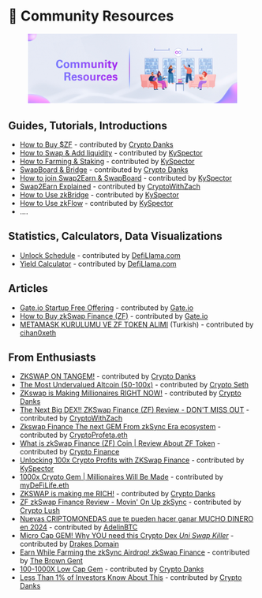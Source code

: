 # 💪 Community Resources

<figure><img src="../.gitbook/assets/community resources.jpg" alt=""><figcaption></figcaption></figure>

## Guides, Tutorials, Introductions

* [How to Buy $ZF](https://www.youtube.com/watch?v=ieXwXEwiMFY) - contributed by [Crypto Danks](https://twitter.com/CryptoDanksX)
* [How to Swap & Add liquidity](https://www.youtube.com/watch?v=ggrnMBdNfJo) - contributed by [KySpector](https://twitter.com/ThtGuyKy)
* [How to Farming & Staking](https://www.youtube.com/watch?v=lTm30DVXwec) - contributed by [KySpector](https://twitter.com/ThtGuyKy)
* [SwapBoard & Bridge](https://www.youtube.com/watch?v=nJ-s4RFfwmc) - contributed by [Crypto Danks](https://twitter.com/CryptoDanksX)
* [How to join Swap2Earn & SwapBoard](https://www.youtube.com/watch?v=4H7Y3oe\_riM) - contributed by [KySpector](https://twitter.com/ThtGuyKy)
* [Swap2Earn Explained](https://www.youtube.com/watch?v=8mpOfk1291I)  - contributed by [CryptoWithZach](https://twitter.com/cryptowithzach)
* [How to Use zkBridge](https://www.youtube.com/watch?v=u6kpCe1aFF0) - contributed by [KySpector](https://twitter.com/ThtGuyKy)
* [How to Use zkFlow](https://www.youtube.com/watch?v=jcJDYRZWjgc) - contributed by [KySpector](https://twitter.com/ThtGuyKy)
* ....

## Statistics, Calculators, Data Visualizations

* [Unlock Schedule](https://defillama.com/unlocks/zkswap-finance) - contributed by [DefiLlama.com](https://defillama.com/)
* [Yield Calculator](https://defillama.com/yields?project=zkswap-finance) - contributed by [DefiLlama.com](https://defillama.com/)

## Articles

* [Gate.io Startup Free Offering](https://www.gate.io/article/34799) - contributed by [Gate.io](https://www.gate.io/)
* [How to Buy zkSwap Finance (ZF)](https://www.gate.io/how-to-buy/zkswap-finance-zf) - contributed by [Gate.io](https://www.gate.io/)
* [METAMASK KURULUMU VE ZF TOKEN ALIMI](https://kriptoproje.medium.com/metamask-kurulumu-ve-zf-token-alimi-d378000a9cc8) (Turkish) - contributed by [cihan0xeth](https://twitter.com/cihan0xeth)

## From Enthusiasts

* [ZKSWAP ON TANGEM!](https://www.youtube.com/watch?v=F7EGadWUjio) - contributed by [Crypto Danks](https://twitter.com/CryptoDanksX)
* [The Most Undervalued Altcoin (50-100x)](https://www.youtube.com/watch?v=mm5DiE\_qnPo) - contributed by [Crypto Seth](https://www.youtube.com/@cryptoseth)
* [ZKswap is Making Millionaires RIGHT NOW!](https://www.youtube.com/watch?v=ZZ75W\_UwlZ8) - contributed by [Crypto Danks](https://twitter.com/CryptoDanksX)
* [The Next Big DEX!! ZKSwap Finance (ZF) Review - DON'T MISS OUT](https://www.youtube.com/watch?v=HW9HGvmLYUM) - contributed by [CryptoWithZach](https://twitter.com/cryptowithzach)
* [Zkswap Finance The next GEM From zkSync Era ecosystem](https://www.youtube.com/watch?v=oiKRpV5R-VE) - contributed by [CryptoProfeta.eth](https://twitter.com/Cryptoprofeta1)
* [What is zkSwap Finance (ZF) Coin | Review About ZF Token](https://www.youtube.com/watch?v=Ip0n\_3EI4uk) - contributed by [Crypto Finance](https://www.youtube.com/@Crypto.Finance)
* [Unlocking 100x Crypto Profits with ZKSwap Finance](https://www.youtube.com/watch?v=jZN9ZdfyjB8) - contributed by [KySpector](https://twitter.com/ThtGuyKy)
* [1000x Crypto Gem | Millionaires Will Be Made](https://www.youtube.com/watch?v=zSu60xN10m4) - contributed by [myDeFiLife.eth](https://twitter.com/Brusca)
* [ZKSWAP is making me RICH!](https://www.youtube.com/watch?v=lqWo\_WAl-YE) - contributed by [Crypto Danks](https://twitter.com/CryptoDanksX)
* [ZF zkSwap Finance Review - Movin' On Up zkSync](https://www.youtube.com/watch?v=629EDPhITN4) - contributed by [Crypto Lush](https://twitter.com/kylekrason)
* [Nuevas CRIPTOMONEDAS que te pueden hacer ganar MUCHO DINERO en 2024](https://www.youtube.com/watch?v=4mhtMObhF3E)  - contributed by [AdelinBTC](https://www.youtube.com/@AdelinBTC)
* [Micro Cap GEM! Why YOU need this Crypto Dex _Uni Swap Killer_](https://www.youtube.com/watch?v=NdcpOQ73kMc)  - contributed by [Drakes Domain](https://www.youtube.com/@Drakes\_Domain)
* [Earn While Farming the zkSync Airdrop! zkSwap Finance](https://www.youtube.com/watch?v=7QWAfHWZCek) - contributed by [The Brown Gent](https://www.youtube.com/@TheBrownGent)
* [100-1000X Low Cap Gem](https://www.youtube.com/watch?v=k1-dP82XdyU) - contributed by [Crypto Danks](https://twitter.com/CryptoDanksX)
* [Less Than 1% of Investors Know About This](https://www.youtube.com/watch?v=SVsWuBKuV20) - contributed by [Crypto Danks](https://twitter.com/CryptoDanksX)
